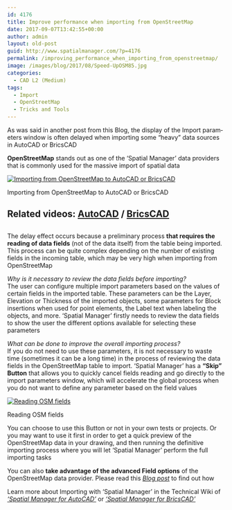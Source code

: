 ```yaml
---
id: 4176
title: Improve performance when importing from OpenStreetMap
date: 2017-09-07T13:42:55+00:00
author: admin
layout: old-post
guid: http://www.spatialmanager.com/?p=4176
permalink: /improving_performance_when_importing_from_openstreetmap/
image: /images/blog/2017/08/Speed-UpOSM85.jpg
categories:
  - CAD L2 (Medium)
tags:
  - Import
  - OpenStreetMap
  - Tricks and Tools
---
```

<p>
  <span lang="en"><span lang="en"><span lang="en" tabindex="-1">As was said in another post from this Blog, the display of the Import parameters window is often delayed when importing some &#8220;heavy&#8221; data sources in AutoCAD or BricsCAD</span></span></span><!--more-->
</p>

<p>
  <strong>OpenStreetMap</strong> stands out as one of the ‘Spatial Manager’ data providers that is commonly used for the massive import of spatial data
</p>

<div>
  <a href="/images/blog/2017/09/SPMImport-Frankfurt-OSM.jpg" target="_blank" rel="nofollow"><img src="/images/blog/2017/09/SPMImport-Frankfurt-OSM-300x169.jpg" alt="Importing from OpenStreetMap to AutoCAD or BricsCAD" width="625" height="352" srcset="/images/blog/2017/09/SPMImport-Frankfurt-OSM-300x169.jpg 300w, /images/blog/2017/09/SPMImport-Frankfurt-OSM-768x432.jpg 768w, /images/blog/2017/09/SPMImport-Frankfurt-OSM-624x351.jpg 624w, /images/blog/2017/09/SPMImport-Frankfurt-OSM.jpg 960w" sizes="(max-width: 625px) 100vw, 625px" /></a>
  
  <p>
    Importing from OpenStreetMap to AutoCAD or BricsCAD
  </p>
</div>

<h2>
</h2>

<h2>
  <strong>Related videos: </strong><span><a href="https://youtu.be/YulY1kTUdoo" target="_blank" rel="nofollow">AutoCAD</a> / <a href="https://youtu.be/L0mLhuFmTfc" target="_blank" rel="nofollow">BricsCAD</a></span>
</h2>

<h2>
</h2>

<p>
  The delay effect occurs because a preliminary process <strong>that requires the reading of data fields</strong> (not of the data itself) from the table being imported. This process can be quite complex depending on the number of existing fields in the incoming table, which may be very high when importing from OpenStreetMap
</p>

<p>
  <em>Why is it necessary to review the data fields before importing?</em><br /> The user can configure multiple import parameters based on the values of certain fields in the imported table. These parameters can be the Layer, Elevation or Thickness of the imported objects, some parameters for Block insertions when used for point elements, the Label text when labeling the objects, and more. &#8216;Spatial Manager&#8217; firstly needs to review the data fields to show the user the different options available for selecting these parameters
</p>

<p>
  <em>What can be done to improve the overall importing process?</em><br /> If you do not need to use these parameters, it is not necessary to waste time (sometimes it can be a long time) in the process of reviewing the data fields in the OpenStreetMap table to import. &#8216;Spatial Manager&#8217; has a <strong>“Skip” Button</strong> that allows you to quickly cancel fields reading and go directly to the import parameters window, which will accelerate the global process when you do not want to define any parameter based on the field values
</p>

<div>
  <a href="/images/blog/2017/09/Reading-fields-OSM-SPM.png" target="_blank" rel="nofollow"><img src="/images/blog/2017/09/Reading-fields-OSM-SPM.png" alt="Reading OSM fields" width="553" height="643" srcset="/images/blog/2017/09/Reading-fields-OSM-SPM.png 553w, /images/blog/2017/09/Reading-fields-OSM-SPM-258x300.png 258w" sizes="(max-width: 553px) 100vw, 553px" /></a>
  
  <p>
    Reading OSM fields
  </p>
</div>

<p>
  You can choose to use this Button or not in your own tests or projects. Or you may want to use it first in order to get a quick preview of the OpenStreetMap data in your drawing, and then running the definitive importing process where you will let &#8216;Spatial Manager&#8217; perform the full importing tasks
</p>

<p>
  You can also <strong>take advantage of the advanced Field options</strong> of the OpenStreetMap data provider. Please read this <a href="http://www.spatialmanager.com/little-known-options-when-importing-from-openstreetmap/" target="_blank" rel="nofollow"><em>Blog post</em></a> to find out how
</p>

<p>
  Learn more about Importing with &#8216;Spatial Manager&#8217; in the Technical Wiki of <em><a href="http://wiki.spatialmanager.com/index.php/Spatial_Manager%E2%84%A2_for_AutoCAD_-_FAQs:_Import" target="_blank" rel="nofollow">&#8216;Spatial Manager for AutoCAD&#8217;</a></em> or <em><a href="http://wiki.spatialmanager.com/index.php/Spatial_Manager%E2%84%A2_for_BricsCAD_-_FAQs:_Import" target="_blank" rel="nofollow">&#8216;Spatial Manager for BricsCAD&#8217;</a></em>
</p>